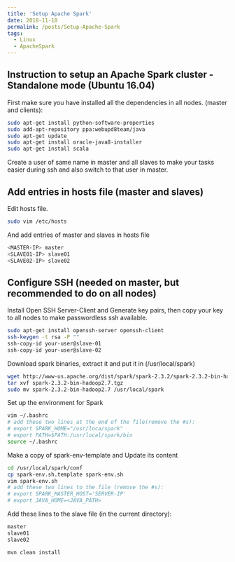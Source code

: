 ```yaml
---
title: 'Setup Apache Spark'
date: 2018-11-18
permalink: /posts/Setup-Apache-Spark
tags:
  - Linux
  - ApacheSpark
---
```


## Instruction to setup an Apache Spark cluster - Standalone mode (Ubuntu 16.04)

First make sure you have installed all the dependencies in all nodes. (master and clients):

```bash
sudo apt-get install python-software-properties
sudo add-apt-repository ppa:webupd8team/java
sudo apt-get update
sudo apt-get install oracle-java8-installer
sudo apt-get install scala
```

Create a user of same name in master and all slaves to make your tasks easier during ssh and also switch to that user in master.

## Add entries in hosts file (master and slaves)

Edit hosts file.

```bash
sudo vim /etc/hosts
```

And add entries of master and slaves in hosts file

```bash
<MASTER-IP> master
<SLAVE01-IP> slave01
<SLAVE02-IP> slave02
```

## Configure SSH (needed on master, but recommended to do on all nodes)

Install Open SSH Server-Client and Generate key pairs, then copy your key to all nodes to make passwordless ssh available.

```bash
sudo apt-get install openssh-server openssh-client
ssh-keygen -t rsa -P ""
ssh-copy-id your-user@slave-01
ssh-copy-id your-user@slave-02
```

Download spark binaries, extract it and put it in (/usr/local/spark)

```bash
wget http://www-us.apache.org/dist/spark/spark-2.3.2/spark-2.3.2-bin-hadoop2.7.tgz
tar xvf spark-2.3.2-bin-hadoop2.7.tgz
sudo mv spark-2.3.2-bin-hadoop2.7 /usr/local/spark
```

Set up the environment for Spark

```bash
vim ~/.bashrc
# add these two lines at the end of the file(remove the #s):
# export SPARK_HOME="/usr/loca/spark"
# export PATH=$PATH:/usr/local/spark/bin
source ~/.bashrc
```

Make a copy of spark-env-template and Update its content

```bash
cd /usr/local/spark/conf
cp spark-env.sh.template spark-env.sh
vim spark-env.sh
# add these two lines to the file (remove the #s):
# export SPARK_MASTER_HOST='SERVER-IP'
# export JAVA_HOME=<JAVA_PATH>
```

Add these lines to the slave file (in the current directory):

```bash
master
slave01
slave02
```

```bash
mvn clean install
```
